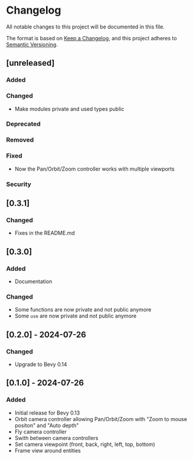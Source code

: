 # Changelog

All notable changes to this project will be documented in this file.

The format is based on [Keep a Changelog](https://keepachangelog.com/en/1.1.0/),
and this project adheres to [Semantic Versioning](https://semver.org/spec/v2.0.0.html).

## [unreleased] 

### Added

### Changed

- Make modules private and used types public

### Deprecated

### Removed

### Fixed

- Now the Pan/Orbit/Zoom controller works with multiple viewports

### Security

## [0.3.1] 

### Changed

- Fixes in the README.md

## [0.3.0] 

### Added

- Documentation

### Changed

- Some functions are now private and not public anymore
- Some `use` are now private and not public anymore 

## [0.2.0] - 2024-07-26

### Changed

- Upgrade to Bevy 0.14

## [0.1.0] - 2024-07-26

### Added

- Initial release for Bevy 0.13
- Orbit camera controller allowing Pan/Orbit/Zoom with "Zoom to mouse positon" and "Auto depth"
- Fly camera controller
- Swith between camera controllers
- Set camera viewpoint (front, back, right, left, top, bottom)
- Frame view around entities
